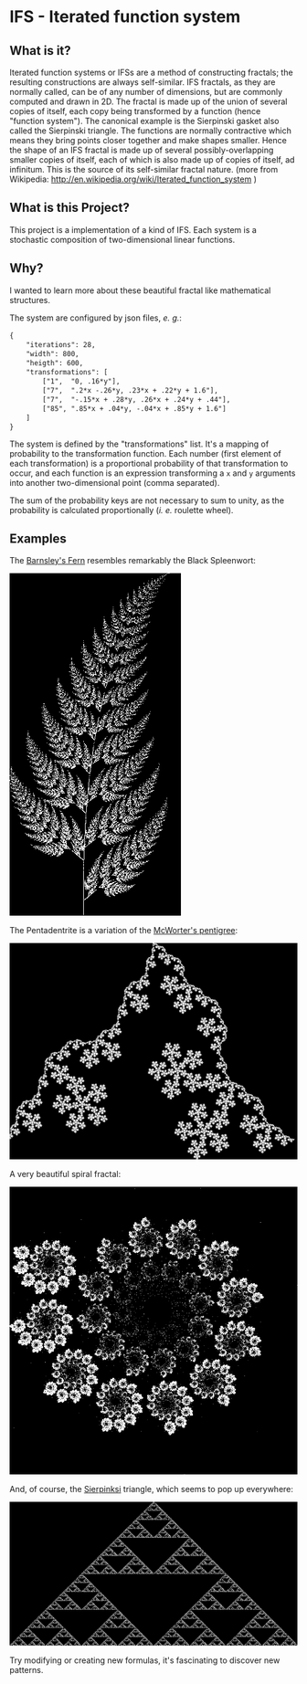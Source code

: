 IFS - Iterated function system
==============================

What is it?
-----------

Iterated function systems or IFSs are a method of constructing fractals;
the resulting constructions are always self-similar. IFS fractals,
as they are normally called, can be of any number of dimensions, but
are commonly computed and drawn in 2D. The fractal is made up of the
union of several copies of itself, each copy being transformed by
a function (hence "function system"). The canonical example is the
Sierpinski gasket also called the Sierpinski triangle. The functions
are normally contractive which means they bring points closer together
and make shapes smaller. Hence the shape of an IFS fractal is made
up of several possibly-overlapping smaller copies of itself, each
of which is also made up of copies of itself, ad infinitum. This is
the source of its self-similar fractal nature. (more from Wikipedia:
http://en.wikipedia.org/wiki/Iterated_function_system )

What is this Project?
---------------------

This project is a implementation of a kind of IFS. Each system is a stochastic
composition of two-dimensional linear functions.

Why?
---

I wanted to learn more about these beautiful fractal like mathematical
structures.

The system are configured by json files, _e. g._:

    {
        "iterations": 28,
        "width": 800,
        "heigth": 600,
        "transformations": [
            ["1",  "0, .16*y"],
            ["7",  ".2*x -.26*y, .23*x + .22*y + 1.6"],
            ["7",  "-.15*x + .28*y, .26*x + .24*y + .44"],
            ["85", ".85*x + .04*y, -.04*x + .85*y + 1.6"]
        ]
    }

The system is defined by the "transformations" list. It's a mapping of
probability to the transformation function. Each number (first element of each
transformation) is a proportional probability of that transformation to occur,
and each function is an expression transforming a `x` and `y` arguments into
another two-dimensional point (comma separated).

The sum of the probability keys are not necessary to sum to unity, as
the probability is calculated proportionally (_i. e._ roulette wheel).

Examples
--------

The [Barnsley's Fern](http://en.wikipedia.org/wiki/Barnsley_fern) resembles
remarkably the Black Spleenwort:

![Barnsley's Fern](images/barnsley-fern.png?raw=true)

The Pentadentrite is a variation of the [McWorter's
pentigree](http://ecademy.agnesscott.edu/~lriddle/ifs/pentigre/pentigre2.htm):

![Pentadentrite](images/pentadentrite.png?raw=true)

A very beautiful spiral fractal:

![Spiral](images/spiral.png?raw=true)

And, of course, the
[Sierpinksi](http://en.wikipedia.org/wiki/Sierpinski_triangle) triangle, which
seems to pop up everywhere:

![Sierpinksi](images/sierpinski.png?raw=true)

Try modifying or creating new formulas, it's fascinating to discover new
patterns.

